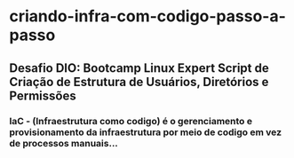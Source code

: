 # criando-infra-com-codigo-passo-a-passo
## Desafio DIO: Bootcamp Linux Expert Script de Criação de Estrutura de Usuários, Diretórios e Permissões

### IaC - (Infraestrutura como codigo) é o gerenciamento e provisionamento da infraestrutura por meio de codigo em vez de processos manuais...


